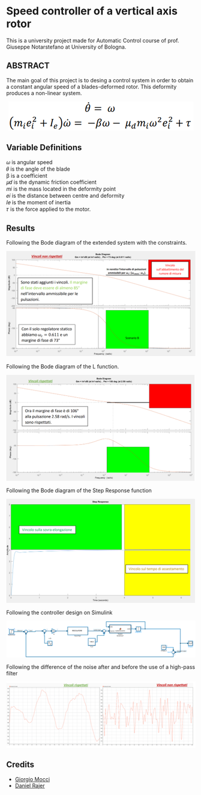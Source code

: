# Speed controller of a vertical axis rotor
This is a university project made for Automatic Control course of prof. Giuseppe Notarstefano at University of Bologna.

## ABSTRACT
The main goal of this project is to desing a control system in order to obtain a constant angular speed of a blades-deformed rotor.
This deformity produces a non-linear system.

<p align="center">
   <img src="images/non-linear-equations.PNG">
</p>




## Variable Definitions 
𝜔 is angular speed <br>
𝜃 is the angle of the blade <br>
β is a coefficient <br>
𝜇𝑑 is the dynamic friction coefficient <br>
𝑚𝑖 is the mass located in the deformity point <br>
𝑒𝑖 is the distance between centre and deformity <br>
𝐼𝑒 is the moment of inertia <br> 
𝜏 is the force applied to the motor. <br>

## Results

Following the Bode diagram of the extended system with the constraints.
<p align="center">
   <img src="images/Diagramma-di-Bode1.PNG">
</p>

Following the Bode diagram of the L function.
<p align="center">
   <img src="images/Diagramma-di-Bode2.PNG">
</p>

Following the Bode diagram of the Step Response function
<p align="center">
   <img src="images/Step-Response.PNG">
</p>

Following the controller design on Simulink
<p align="center">
   <img src="images/Simulink.PNG">
</p>

Following the difference of the noise after and before the use of a high-pass filter
<p align="center">
   <img src="images/DiagrammaFinale.PNG">
</p>


## Credits
- [Giorgio Mocci](https://github.com/giorgio-mocci)
- [Daniel Rajer](https://github.com/telespalladaniel)
